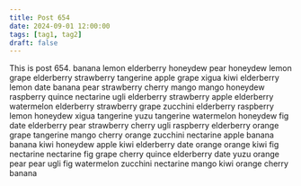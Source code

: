 ```yaml
---
title: Post 654
date: 2024-09-01 12:00:00
tags: [tag1, tag2]
draft: false
---
```

This is post 654.
banana
lemon
elderberry
honeydew
pear
honeydew
lemon
grape
elderberry
strawberry
tangerine
apple
grape
xigua
kiwi
elderberry
lemon
date
banana
pear
strawberry
cherry
mango
mango
honeydew
raspberry
quince
nectarine
ugli
elderberry
strawberry
apple
elderberry
watermelon
elderberry
strawberry
grape
zucchini
elderberry
raspberry
lemon
honeydew
xigua
tangerine
yuzu
tangerine
watermelon
honeydew
fig
date
elderberry
pear
strawberry
cherry
ugli
raspberry
elderberry
orange
grape
tangerine
mango
cherry
orange
zucchini
nectarine
apple
banana
banana
kiwi
honeydew
apple
kiwi
elderberry
date
orange
orange
kiwi
fig
nectarine
nectarine
fig
grape
cherry
quince
elderberry
date
yuzu
orange
pear
pear
ugli
fig
watermelon
zucchini
nectarine
mango
kiwi
orange
cherry
banana
